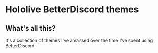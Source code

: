 # Hololive BetterDiscord themes
## What's all this?
It's a collection of themes I've amassed over the time I've spent using BetterDiscord
